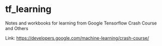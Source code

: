 # tf_learning
Notes and workbooks for learning from Google Tensorflow Crash Course and Others

Link: https://developers.google.com/machine-learning/crash-course/
